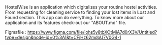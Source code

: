 HostelWise is an application which digitalizes your routine hostel activities. From requesting for cleaning service to finding your lost items in Lost and Found section. This app can do everything.
To know more about our application and its features check-out our "ABOUT.md" file.

Figmafile : https://www.figma.com/file/lohs5y8tbXOtMiA7d0rX3V/Untitled?type=design&node-id=0%3A1&t=CFjHz62mdoU7V0G4-1
